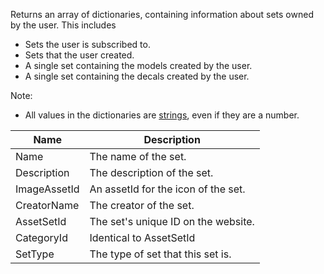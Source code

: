 Returns an array of dictionaries, containing information about sets owned
by the user. This includes

- Sets the user is subscribed to.
- Sets that the user created.
- A single set containing the models created by the user.
- A single set containing the decals created by the user.

Note:

- All values in the dictionaries are
[strings](https://create.roblox.com/docs/luau/strings), even if they are a
number.

| Name | Description |
| - | - |
| Name | The name of the set. |
| Description | The description of the set. |
| ImageAssetId | An assetId for the icon of the set. |
| CreatorName | The creator of the set. |
| AssetSetId | The set's unique ID on the website. |
| CategoryId | Identical to AssetSetId |
| SetType | The type of set that this set is. |